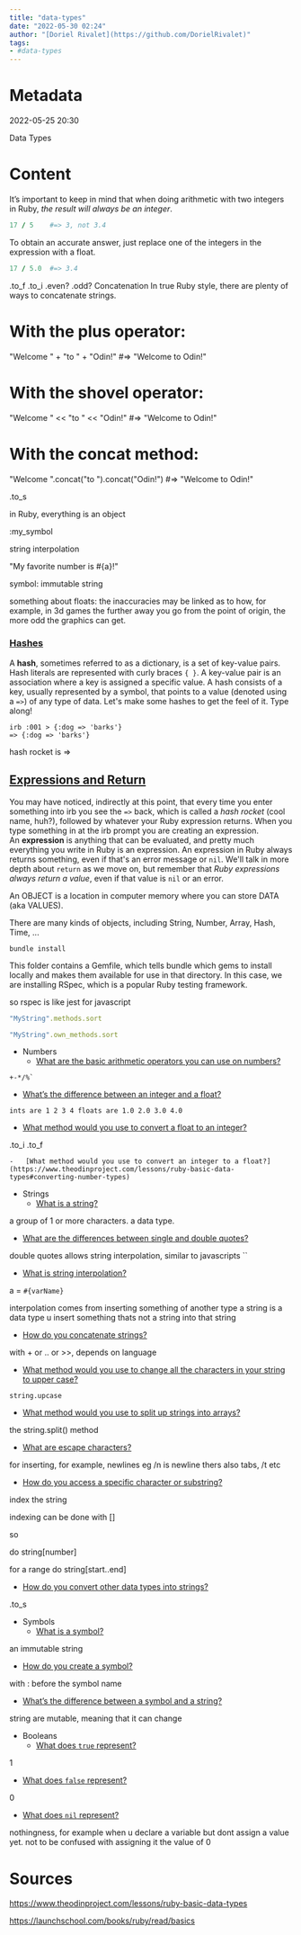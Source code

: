 ```yaml
---
title: "data-types"
date: "2022-05-30 02:24"
author: "[Doriel Rivalet](https://github.com/DorielRivalet)"
tags:
- #data-types
---
```


# Metadata
2022-05-25 20:30

Data Types

# Content

It’s important to keep in mind that when doing arithmetic with two integers in Ruby, _the result will always be an integer_.

```ruby
17 / 5    #=> 3, not 3.4
```

To obtain an accurate answer, just replace one of the integers in the expression with a float.

```ruby
17 / 5.0  #=> 3.4
```

.to_f  .to_i
.even? .odd?
Concatenation
In true Ruby style, there are plenty of ways to concatenate strings.

# With the plus operator:
"Welcome " + "to " + "Odin!"    #=> "Welcome to Odin!"

# With the shovel operator:
"Welcome " << "to " << "Odin!"  #=> "Welcome to Odin!"

# With the concat method:
"Welcome ".concat("to ").concat("Odin!")  #=> "Welcome to Odin!"

.to_s   

in Ruby, everything is an object

:my_symbol

string interpolation

"My favorite number is #{a}!"

symbol: immutable string

something about floats:
the inaccuracies may be linked as to how, for example, in 3d games the further away you go from the point of origin, the more odd the graphics can get.

### [Hashes](https://launchschool.com/books/ruby/read/basics#hashes)

A **hash**, sometimes referred to as a dictionary, is a set of key-value pairs. Hash literals are represented with curly braces `{ }`. A key-value pair is an association where a key is assigned a specific value. A hash consists of a key, usually represented by a symbol, that points to a value (denoted using a `=>`) of any type of data. Let's make some hashes to get the feel of it. Type along!

```irb
irb :001 > {:dog => 'barks'}
=> {:dog => 'barks'}
```

hash rocket is =>

## [Expressions and Return](https://launchschool.com/books/ruby/read/basics#expressionsandreturn)

You may have noticed, indirectly at this point, that every time you enter something into irb you see the `=>` back, which is called a _hash rocket_ (cool name, huh?), followed by whatever your Ruby expression returns. When you type something in at the irb prompt you are creating an expression. An **expression** is anything that can be evaluated, and pretty much everything you write in Ruby is an expression. An expression in Ruby always returns something, even if that's an error message or `nil`. We'll talk in more depth about `return` as we move on, but remember that _Ruby expressions always return a value_, even if that value is `nil` or an error.

An OBJECT is a location in computer memory where you can store DATA (aka VALUES).

There are many kinds of objects, including String, Number, Array, Hash, Time, ...


```
bundle install
```

This folder contains a Gemfile, which tells bundle which gems to install locally and makes them available for use in that directory. In this case, we are installing RSpec, which is a popular Ruby testing framework.

so rspec is like jest for javascript

```ruby
"MyString".methods.sort
```

```ruby
"MyString".own_methods.sort
```

-   Numbers
    -   [What are the basic arithmetic operators you can use on numbers?](https://www.theodinproject.com/lessons/ruby-basic-data-types#numbers)
```
+-*/%`
```

   -   [What’s the difference between an integer and a float?](https://www.theodinproject.com/lessons/ruby-basic-data-types#integers-and-floats)

```ints are 1 2 3 4 floats are 1.0 2.0 3.0 4.0 ```

	
   -   [What method would you use to convert a float to an integer?](https://www.theodinproject.com/lessons/ruby-basic-data-types#converting-number-types)

.to_i .to_f

    -   [What method would you use to convert an integer to a float?](https://www.theodinproject.com/lessons/ruby-basic-data-types#converting-number-types)
-   Strings
    -   [What is a string?](https://www.theodinproject.com/lessons/ruby-basic-data-types#strings)

a group of 1 or more characters. a data type.


   -   [What are the differences between single and double quotes?](https://www.theodinproject.com/lessons/ruby-basic-data-types#double-and-single-quotation-marks)
	
double quotes allows string interpolation, similar to javascripts ``
	
	
   -   [What is string interpolation?](https://www.theodinproject.com/lessons/ruby-basic-data-types#interpolation)

a = `#{varName}`

interpolation comes from inserting something of another type
a string is a data type
u insert something thats not a string into that string

   -   [How do you concatenate strings?](https://www.theodinproject.com/lessons/ruby-basic-data-types#concatenation)
	
with + or .. or >>, depends on language
	
	
   -   [What method would you use to change all the characters in your string to upper case?](https://www.theodinproject.com/lessons/ruby-basic-data-types#upcase)
	
	string.upcase

	
   -   [What method would you use to split up strings into arrays?](https://www.theodinproject.com/lessons/ruby-basic-data-types#split)

the string.split() method


   -   [What are escape characters?](https://www.theodinproject.com/lessons/ruby-basic-data-types#escape-characters)

for inserting, for example, newlines
eg /n is newline
thers also tabs, /t
etc


   -   [How do you access a specific character or substring?](https://www.theodinproject.com/lessons/ruby-basic-data-types#substrings)

index the string

indexing can be done with []

so

do string[number]

for a range do string[start..end]

   -   [How do you convert other data types into strings?](https://www.theodinproject.com/lessons/ruby-basic-data-types#converting-other-objects-to-strings)

.to_s


-   Symbols
    -   [What is a symbol?](https://www.theodinproject.com/lessons/ruby-basic-data-types#symbols)

an immutable string

   -   [How do you create a symbol?](https://www.theodinproject.com/lessons/ruby-basic-data-types#create-a-symbol)
	
with : before the symbol name
	
   -   [What’s the difference between a symbol and a string?](https://www.theodinproject.com/lessons/ruby-basic-data-types#symbols-vs-strings)

string are mutable, meaning that it can change

-   Booleans
    -   [What does `true` represent?](https://www.theodinproject.com/lessons/ruby-basic-data-types#true-and-false)

1

   -   [What does `false` represent?](https://www.theodinproject.com/lessons/ruby-basic-data-types#true-and-false)
	
0	
	
   -   [What does `nil` represent?](https://www.theodinproject.com/lessons/ruby-basic-data-types#nil)
	
nothingness, for example when u declare a variable but dont assign a value yet. not to be confused with assigning it the value of 0



# Sources

https://www.theodinproject.com/lessons/ruby-basic-data-types

https://launchschool.com/books/ruby/read/basics